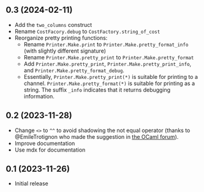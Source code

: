 ## 0.3 (2024-02-11)

* Add the `two_columns` construct
* Rename `CostFacory.debug` to `CostFactory.string_of_cost`
* Reorganize pretty printing functions:
  * Rename `Printer.Make.print` to `Printer.Make.pretty_format_info` (with slightly different signature)
  * Rename `Printer.Make.pretty_print` to `Printer.Make.pretty_format`
  * Add `Printer.Make.pretty_print`, `Printer.Make.pretty_print_info`, and `Printer.Make.pretty_format_debug`.
  * Essentially, `Printer.Make.pretty_print(*)` is suitable for printing to a channel. 
    `Printer.Make.pretty_format(*)` is suitable for printing as a string. 
    The suffix `_info` indicates that it returns debugging information.

## 0.2 (2023-11-28)

* Change `<>` to `^^` to avoid shadowing the not equal operator 
  (thanks to @EmileTrotignon who made the suggestion in 
  [the OCaml forum](https://discuss.ocaml.org/t/ann-first-release-of-pretty-expressive-a-pretty-expressive-printer/13516/2)).
* Improve documentation
* Use mdx for documentation

## 0.1 (2023-11-26)

* Initial release
